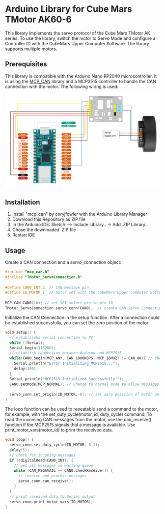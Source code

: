 # Arduino Library for Cube Mars TMotor AK60-6

This library implements the servo protocol of the Cube Mars TMotor AK series. To use the library, switch the motor to Servo Mode and configure a Controller ID with the CubeMars Upper Computer Software. The library supports multiple motors.

## Prerequisites
This library is compatible with the Arduino Nano RP2040 microcontroller. It is using the [MCP_CAN](https://github.com/coryjfowler/MCP_CAN_lib) library and a MCP2515 controller to handle the CAN connection with the motor. The following wiring is used:

![plot](basic_wiring.png)

## Installation
1. Install "mcp_can" by coryjfowler with the Arduino Library Manager
2. Download this Repository as ZIP file
3. In the Arduino IDE: Sketch --> Include Library.. -> Add .ZIP Library..
4. Chose the downloaded .ZIP file
5. Restart IDE

## Usage
Create a CAN connection and a servo_connection object:
```C++
#include "mcp_can.h"
#include "TMotor_ServoConnection.h"

#define CAN0_INT 2  // CAN message pin
#define ID_MOTOR 1  // motor set with the CubeMars Upper Computer Software

MCP_CAN CAN0(10); // set SPI select pin to pin 10
TMotor_ServoConnection servo_conn(CAN0);  // create CAN Servo Connection
```

Initialize the CAN Connection in the setup function. After a connection could be established successfully, you can set the zero position of the motor:
```C++
void setup() {
  // establisehd serial connection to PC
  while (!Serial);
  Serial.begin(115200);
  // establish connection between Arduino and MCP2515
  while(CAN0.begin(MCP_ANY, CAN_1000KBPS, MCP_16MHZ) != CAN_OK){ // check if conenction could be establisehd; retry if not
    Serial.println("Error Initializing MCP2515...");
    delay(100);
  } 
  Serial.println("MCP2515 Initialized Successfully!");
  CAN0.setMode(MCP_NORMAL); // Change to normal mode to allow messages to be transmitted

  servo_conn.set_origin(ID_MOTOR, 0); // set zero position of motor until power-off
}
```

The loop function can be used to repeatable send a command to the motor, for example, with the set_duty_cycle(motor_id, duty_cycle) command. To read the incoming CAN messages from the motor, use the can_receive() function if the MCP2515 signals that a message is available. Use print_motor_vars(motor_id) to print the received data.
```C++
void loop() {
  servo_conn.set_duty_cycle(ID_MOTOR, 0.1);
  delay(5);
  // check for incoming messages
  if (!digitalRead(CAN0_INT)) {
    // get all messages in waiting queue
    while (CAN_MSGAVAIL == CAN0.checkReceive()) {
      // receive and process messages
      servo_conn.can_receive();
    }
  }
  // print received data to Serial output
  servo_conn.print_motor_vars(ID_MOTOR);
}
```
